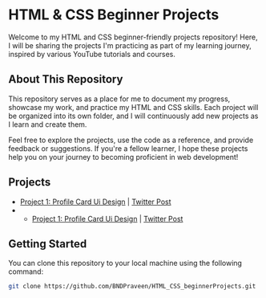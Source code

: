 # HTML & CSS Beginner Projects

Welcome to my HTML and CSS beginner-friendly projects repository! Here, I will be sharing the projects I'm practicing as part of my learning journey, inspired by various YouTube tutorials and courses.

## About This Repository

This repository serves as a place for me to document my progress, showcase my work, and practice my HTML and CSS skills. Each project will be organized into its own folder, and I will continuously add new projects as I learn and create them.

Feel free to explore the projects, use the code as a reference, and provide feedback or suggestions. If you're a fellow learner, I hope these projects help you on your journey to becoming proficient in web development!

## Projects

- [Project 1: Profile Card Ui Design](./Profile_Card/) | [Twitter Post](https://x.com/nagadurgaprave1/status/1719847201227296870?s=20)
- - [Project 1: Profile Card Ui Design](./LoginForm/) | [Twitter Post]([https://x.com/nagadurgaprave1/status/1719847201227296870?s=20](https://x.com/nagadurgaprave1/status/1720143958934962315?s=20))

## Getting Started

You can clone this repository to your local machine using the following command:

```bash
git clone https://github.com/BNDPraveen/HTML_CSS_beginnerProjects.git
